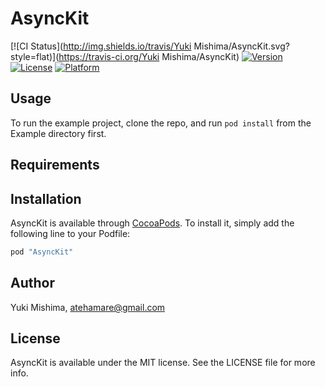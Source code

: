 # AsyncKit

[![CI Status](http://img.shields.io/travis/Yuki Mishima/AsyncKit.svg?style=flat)](https://travis-ci.org/Yuki Mishima/AsyncKit)
[![Version](https://img.shields.io/cocoapods/v/AsyncKit.svg?style=flat)](http://cocoapods.org/pods/AsyncKit)
[![License](https://img.shields.io/cocoapods/l/AsyncKit.svg?style=flat)](http://cocoapods.org/pods/AsyncKit)
[![Platform](https://img.shields.io/cocoapods/p/AsyncKit.svg?style=flat)](http://cocoapods.org/pods/AsyncKit)

## Usage

To run the example project, clone the repo, and run `pod install` from the Example directory first.

## Requirements

## Installation

AsyncKit is available through [CocoaPods](http://cocoapods.org). To install
it, simply add the following line to your Podfile:

```ruby
pod "AsyncKit"
```

## Author

Yuki Mishima, atehamare@gmail.com

## License

AsyncKit is available under the MIT license. See the LICENSE file for more info.
